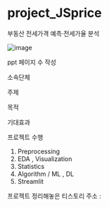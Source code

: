 # project_JSprice
부동산 전세가격 예측·전세가율 분석

![image](https://github.com/beimmersedin/project_JSprice/assets/126938212/e5982266-9298-4794-95a7-5c1462607837)



ppt 페이지 수 작성


소속단체

주제

목적

기대효과

프로젝트 수행 


1. Preprocessing
2. EDA , Visualization
3. Statistics
4. Algorithm / ML , DL
5. Streamlit

프로젝트 정리해놓은 티스토리 주소 : 

